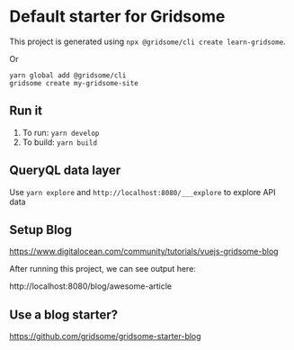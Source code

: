 # Default starter for Gridsome

This project is generated using `npx @gridsome/cli create learn-gridsome`.

Or

```
yarn global add @gridsome/cli
gridsome create my-gridsome-site
```

## Run it

1. To run: `yarn develop`
2. To build: `yarn build`


## QueryQL data layer

Use `yarn explore` and `http://localhost:8080/___explore` to explore API data


## Setup Blog

https://www.digitalocean.com/community/tutorials/vuejs-gridsome-blog

After running this project, we can see output here:

http://localhost:8080/blog/awesome-article


## Use a blog starter?

https://github.com/gridsome/gridsome-starter-blog
